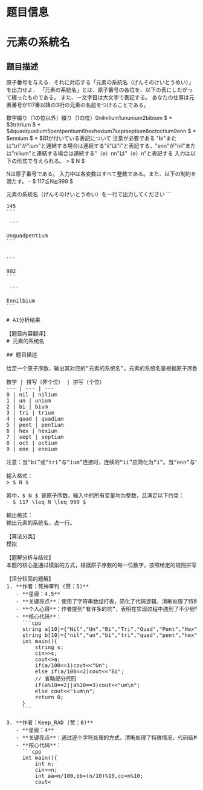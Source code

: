 # 题目信息

# 元素の系統名

## 题目描述

[problemUrl]: https://atcoder.jp/contests/qupc2014/tasks/qupc2014_b

原子番号を与える．それに対応する「元素の系統名（げんそのけいとうめい）」を出力せよ． 「元素の系統名」とは、原子番号の各位を、以下の表にしたがって綴ったものである。 また、一文字目は大文字で表記する。 あなたの仕事は元素番号が117番以降の3桁の元素の名前をつけることである。

数字綴り（1の位以外）綴り（1の位）0nilnilium1ununium2bibium $ * $3tritrium $ * $4quadquadium5pentpentium6hexhexium7septseptium8octoctium9enn $ * $ennium $ * $印が付いている表記について 注意が必要である "bi"または"tri"が"ium"と連結する場合は連続する"ii"は"i"と表記する。"enn"が"nil"または"nilium"と連結する場合は連続する"（e）nn"は"（e）n"と表記する 入力は以下の形式で与えられる。 > $ N $

 Nは原子番号である。 入力中は各変数はすべて整数である。また、以下の制約を満たす。 - $ 117≦N≦999 $
 
 元素の系統名（げんそのけいとうめい）を一行で出力してください ```
<pre class="prettyprint linenums">
145
```

 ```
<pre class="prettyprint linenums">
Unquadpentium
```


```
<pre class="prettyprint linenums">
902
```

 ```
<pre class="prettyprint linenums">
Ennilbium
```

# AI分析结果

【题目内容翻译】
# 元素的系统名

## 题目描述

给定一个原子序数，输出其对应的“元素的系统名”。元素的系统名是根据原子序数的每一位数字，按照以下表格中的规则拼写而成的。此外，首字母需要大写。你的任务是为117号及以上的三位数元素命名。

数字 | 拼写（非个位） | 拼写（个位）
--- | --- | ---
0 | nil | nilium
1 | un | unium
2 | bi | bium
3 | tri | trium
4 | quad | quadium
5 | pent | pentium
6 | hex | hexium
7 | sept | septium
8 | oct | octium
9 | enn | ennium

注意：当“bi”或“tri”与“ium”连接时，连续的“ii”应简化为“i”。当“enn”与“nil”或“nilium”连接时，连续的“nn”应简化为“n”。

输入格式：
> $ N $

其中，$ N $ 是原子序数。输入中的所有变量均为整数，且满足以下约束：
- $ 117 \leq N \leq 999 $

输出格式：
输出元素的系统名，占一行。

【算法分类】
模拟

【题解分析与结论】
本题的核心是通过模拟的方式，根据原子序数的每一位数字，按照给定的规则拼写出元素的系统名。难点在于处理特殊情况，如“bi”或“tri”与“ium”连接时的简化，以及“enn”与“nil”连接时的简化。

【评分较高的题解】
1. **作者：死神审判 (赞：5)**
   - **星级：4.5**
   - **关键亮点**：使用了字符串数组打表，简化了代码逻辑，清晰处理了特殊情况。
   - **个人心得**：作者提到“有许多的坑”，表明在实现过程中遇到了不少细节问题，最终通过特判解决了这些问题。
   - **核心代码**：
     ```cpp
     string a[10]={"Nil","Un","Bi","Tri","Quad","Pent","Hex","Sept","Oct","Enn"};
     string b[10]={"nil","un","bi","tri","quad","pent","hex","sept","oct","enn"};
     int main(){
         string s;
         cin>>s;
         cout<<a[s[0]-'0'];
         if(s[1]=='0'&&s[0]!='9')cout<<"nil";
         else if(s[1]=='0'&&s[0]=='9')cout<<"il";
         else cout<<b[s[1]-'0'];
         if(s[2]=='0'&&s[1]!='9')cout<<"nil";
         else if(s[2]=='0'&&s[1]=='9')cout<<"il";
         else cout<<b[s[2]-'0'];
         if(s[2]=='2'||s[2]=='3')cout<<"um\n";
         else cout<<"ium\n";
         return 0;
     }
     ```

2. **作者：infinities (赞：3)**
   - **星级：4**
   - **关键亮点**：通过暴力枚举的方式处理每一位数字，代码简洁明了，易于理解。
   - **个人心得**：作者提到“没好好看题之前，我打出了这个代码，信心满满地提交（非正解，别忙着抄）”，表明在初次实现时忽略了题目中的细节，最终通过仔细审题解决了问题。
   - **核心代码**：
     ```cpp
     int main(){
         int a;
         cin>>a;
         if(a/100==1)cout<<"Un";
         else if(a/100==2)cout<<"Bi";
         // 省略部分代码
         if(a%10==2||a%10==3)cout<<"um\n";
         else cout<<"ium\n";
         return 0;
     }
     ```

3. **作者：Keep_RAD (赞：0)**
   - **星级：4**
   - **关键亮点**：通过逐个字符处理的方式，清晰处理了特殊情况，代码结构清晰。
   - **核心代码**：
     ```cpp
     int main(){
         int n;
         cin>>n;
         int aa=n/100,bb=(n/10)%10,cc=n%10;
         cout<<a[aa];
         if(aa==9&&bb==0)cout<<"il";
         else cout<<a[bb];
         if(bb==9&&cc==0)cout<<"il";
         else cout<<a[cc];
         if(cc==2||cc==3)cout<<"um\n";
         else cout<<"ium\n";
         return 0;
     }
     ```

【最优关键思路或技巧】
1. **打表法**：通过字符串数组存储每个数字对应的拼写，简化了代码逻辑，减少了重复代码。
2. **特判处理**：针对特殊情况（如“bi”或“tri”与“ium”连接时的简化），通过特判进行处理，确保输出正确。
3. **逐个字符处理**：通过逐个字符处理的方式，清晰处理了每一位数字的拼写，代码结构清晰。

【可拓展之处】
本题的模拟思路可以拓展到其他类似的拼写问题，如根据数字拼写日期、时间等。类似的题目可以通过打表和特判的方式简化代码逻辑。

【推荐题目】
1. [P1067 多项式输出](https://www.luogu.com.cn/problem/P1067)
2. [P1598 垂直柱状图](https://www.luogu.com.cn/problem/P1598)
3. [P1308 统计单词数](https://www.luogu.com.cn/problem/P1308)

---
处理用时：34.15秒